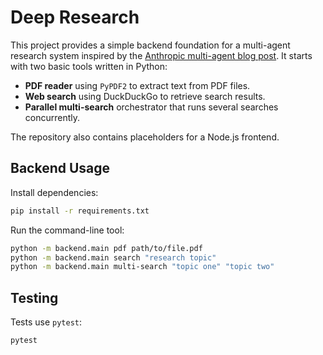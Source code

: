 # Deep Research

This project provides a simple backend foundation for a multi-agent research system inspired by the [Anthropic multi-agent blog post](https://www.anthropic.com/engineering/built-multi-agent-research-system). It starts with two basic tools written in Python:

- **PDF reader** using `PyPDF2` to extract text from PDF files.
- **Web search** using DuckDuckGo to retrieve search results.
- **Parallel multi-search** orchestrator that runs several searches concurrently.

The repository also contains placeholders for a Node.js frontend.

## Backend Usage

Install dependencies:

```bash
pip install -r requirements.txt
```

Run the command-line tool:

```bash
python -m backend.main pdf path/to/file.pdf
python -m backend.main search "research topic"
python -m backend.main multi-search "topic one" "topic two"
```

## Testing

Tests use `pytest`:

```bash
pytest
```
